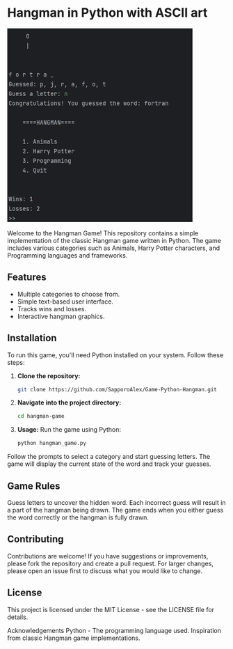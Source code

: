 # Hangman in Python with ASCII art

<img src="https://github.com/SapporoAlex/Game-Python-Hangman-ASCII/blob/main/gameplay.jpg">

Welcome to the Hangman Game! This repository contains a simple implementation of the classic Hangman game written in Python. The game includes various categories such as Animals, Harry Potter characters, and Programming languages and frameworks.

## Features

- Multiple categories to choose from.
- Simple text-based user interface.
- Tracks wins and losses.
- Interactive hangman graphics.

## Installation

To run this game, you'll need Python installed on your system. Follow these steps:

1. **Clone the repository:**
   ```bash
   git clone https://github.com/SapporoAlex/Game-Python-Hangman.git
   ```
2. **Navigate into the project directory:**
   ```bash
   cd hangman-game
   ```

3. **Usage:**
Run the game using Python:
   ```bash
   python hangman_game.py
   ```
Follow the prompts to select a category and start guessing letters. The game will display the current state of the word and track your guesses.

## Game Rules
Guess letters to uncover the hidden word.
Each incorrect guess will result in a part of the hangman being drawn.
The game ends when you either guess the word correctly or the hangman is fully drawn.

## Contributing
Contributions are welcome! If you have suggestions or improvements, please fork the repository and create a pull request. For larger changes, please open an issue first to discuss what you would like to change.

## License
This project is licensed under the MIT License - see the LICENSE file for details.

Acknowledgements
Python - The programming language used.
Inspiration from classic Hangman game implementations.
